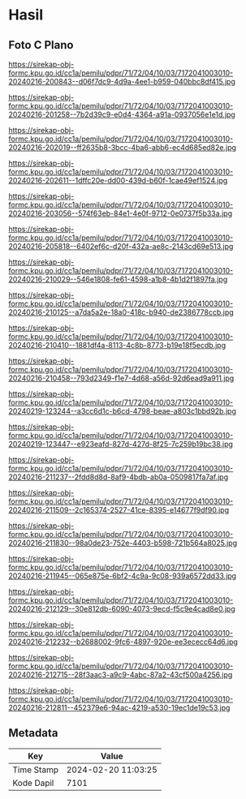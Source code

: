 # Hasil

## Foto C Plano

https://sirekap-obj-formc.kpu.go.id/cc1a/pemilu/pdpr/71/72/04/10/03/7172041003010-20240216-200843--d06f7dc9-4d9a-4ee1-b959-040bbc8df415.jpg

https://sirekap-obj-formc.kpu.go.id/cc1a/pemilu/pdpr/71/72/04/10/03/7172041003010-20240216-201258--7b2d39c9-e0d4-4364-a91a-0937056e1e1d.jpg

https://sirekap-obj-formc.kpu.go.id/cc1a/pemilu/pdpr/71/72/04/10/03/7172041003010-20240216-202019--ff2635b8-3bcc-4ba6-abb6-ec4d685ed82e.jpg

https://sirekap-obj-formc.kpu.go.id/cc1a/pemilu/pdpr/71/72/04/10/03/7172041003010-20240216-202611--1dffc20e-dd00-439d-b60f-1cae49ef1524.jpg

https://sirekap-obj-formc.kpu.go.id/cc1a/pemilu/pdpr/71/72/04/10/03/7172041003010-20240216-203056--574f63eb-84e1-4e0f-9712-0e0737f5b33a.jpg

https://sirekap-obj-formc.kpu.go.id/cc1a/pemilu/pdpr/71/72/04/10/03/7172041003010-20240216-205818--6402ef6c-d20f-432a-ae8c-2143cd69e513.jpg

https://sirekap-obj-formc.kpu.go.id/cc1a/pemilu/pdpr/71/72/04/10/03/7172041003010-20240216-210029--546e1808-fe61-4598-a1b8-4b1d2f1897fa.jpg

https://sirekap-obj-formc.kpu.go.id/cc1a/pemilu/pdpr/71/72/04/10/03/7172041003010-20240216-210125--a7da5a2e-18a0-418c-b940-de2386778ccb.jpg

https://sirekap-obj-formc.kpu.go.id/cc1a/pemilu/pdpr/71/72/04/10/03/7172041003010-20240216-210410--1881df4a-8113-4c8b-8773-b19e18f5ecdb.jpg

https://sirekap-obj-formc.kpu.go.id/cc1a/pemilu/pdpr/71/72/04/10/03/7172041003010-20240216-210458--793d2349-f1e7-4d68-a56d-92d6ead9a911.jpg

https://sirekap-obj-formc.kpu.go.id/cc1a/pemilu/pdpr/71/72/04/10/03/7172041003010-20240219-123244--a3cc6d1c-b6cd-4798-beae-a803c1bbd92b.jpg

https://sirekap-obj-formc.kpu.go.id/cc1a/pemilu/pdpr/71/72/04/10/03/7172041003010-20240219-123447--e923eafd-827d-427d-8f25-7c259b19bc38.jpg

https://sirekap-obj-formc.kpu.go.id/cc1a/pemilu/pdpr/71/72/04/10/03/7172041003010-20240216-211237--2fdd8d8d-8af9-4bdb-ab0a-0509817fa7af.jpg

https://sirekap-obj-formc.kpu.go.id/cc1a/pemilu/pdpr/71/72/04/10/03/7172041003010-20240216-211509--2c165374-2527-41ce-8395-e14677f9df90.jpg

https://sirekap-obj-formc.kpu.go.id/cc1a/pemilu/pdpr/71/72/04/10/03/7172041003010-20240216-211830--98a0de23-752e-4403-b598-721b564a8025.jpg

https://sirekap-obj-formc.kpu.go.id/cc1a/pemilu/pdpr/71/72/04/10/03/7172041003010-20240216-211945--065e875e-6bf2-4c9a-9c08-939a6572dd33.jpg

https://sirekap-obj-formc.kpu.go.id/cc1a/pemilu/pdpr/71/72/04/10/03/7172041003010-20240216-212129--30e812db-6090-4073-9ecd-f5c9e4cad8e0.jpg

https://sirekap-obj-formc.kpu.go.id/cc1a/pemilu/pdpr/71/72/04/10/03/7172041003010-20240216-212232--b2688002-9fc6-4897-920e-ee3ececc64d6.jpg

https://sirekap-obj-formc.kpu.go.id/cc1a/pemilu/pdpr/71/72/04/10/03/7172041003010-20240216-212715--28f3aac3-a9c9-4abc-87a2-43cf500a4256.jpg

https://sirekap-obj-formc.kpu.go.id/cc1a/pemilu/pdpr/71/72/04/10/03/7172041003010-20240216-212811--452379e6-94ac-4219-a530-19ec1de19c53.jpg


## Metadata

| Key        | Value               |
| ---------- | ------------------- |
| Time Stamp | 2024-02-20 11:03:25 |
| Kode Dapil | 7101                |



